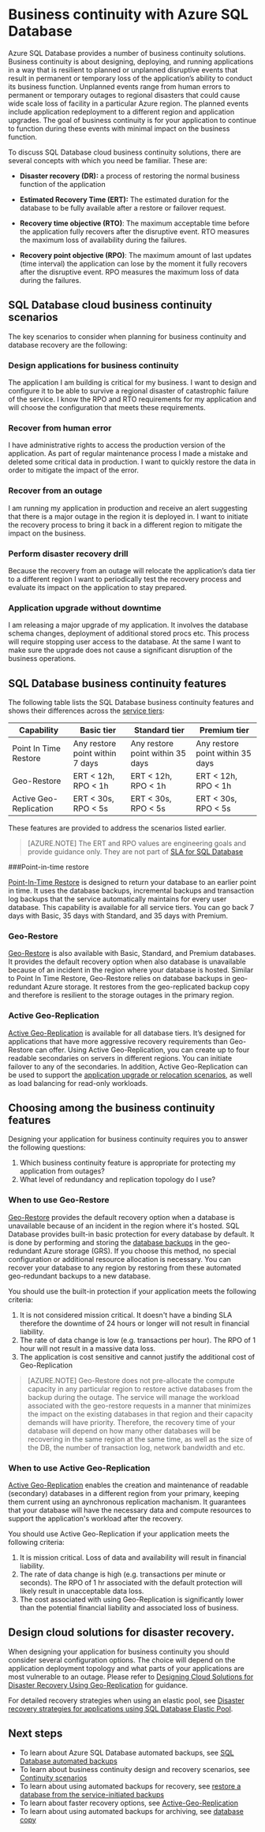 <properties
   pageTitle="Cloud business continuity - database recovery - SQL Database | Microsoft Azure"
   description="Learn how Azure SQL Database supports cloud business continuity and database recovery and helps keep mission-critical cloud applications running."
   keywords="business continuity,cloud business continuity,database disaster recovery,database recovery"
   services="sql-database"
   documentationCenter=""
   authors="carlrabeler"
   manager="jhubbard"
   editor="monicar"/>

<tags
   ms.service="sql-database"
   ms.devlang="NA"
   ms.topic="article"
   ms.tgt_pltfrm="NA"
   ms.workload="sqldb-bcdr"
   ms.date="06/09/2016"
   ms.author="carlrab"/>

# Business continuity with Azure SQL Database

Azure SQL Database provides a number of business continuity solutions. Business continuity is about designing, deploying, and running applications in a way that is resilient to planned or unplanned disruptive events that result in permanent or temporary loss of the application’s ability to conduct its business function. Unplanned events range from human errors to permanent or temporary outages to regional disasters that could cause wide scale loss of facility in a particular Azure region. The planned events include application redeployment to a different region and application upgrades. The goal of business continuity is for your application to continue to function during these events with minimal impact on the business function.

To discuss SQL Database cloud business continuity solutions, there are several concepts with which you need be familiar. These are:

* **Disaster recovery (DR):** a process of restoring the normal business function of the application

* **Estimated Recovery Time (ERT):** The estimated duration for the database to be fully available after a restore or failover request.

* **Recovery time objective (RTO)**: The maximum acceptable time before the application fully recovers after the disruptive event. RTO measures the maximum loss of availability during the failures.

* **Recovery point objective (RPO)**: The maximum amount of last updates (time interval) the application can lose by the moment it fully recovers after the disruptive event. RPO measures the maximum loss of data during the failures.


## SQL Database cloud business continuity scenarios

The key scenarios to consider when planning for business continuity and database recovery are the following:

### Design applications for business continuity

The application I am building is critical for my business. I want to design and configure it to be able to survive a regional disaster of catastrophic failure of the service. I know the RPO and RTO requirements for my application and will choose the configuration that meets these requirements.

### Recover from human error

I have administrative rights to access the production version of the application. As part of regular maintenance process I made a mistake and deleted some critical data in production. I want to quickly restore the data in order to mitigate the impact of the error.

### Recover from an outage

I am running my application in production and receive an alert suggesting that there is a major outage in the region it is deployed in. I want to initiate the recovery process to bring it back in a different region to mitigate the impact on the business.

### Perform disaster recovery drill

Because the recovery from an outage will relocate the application’s data tier to a different region I want to periodically test the recovery process and evaluate its impact on the application to stay prepared.

### Application upgrade without downtime

I am releasing a major upgrade of my application. It involves the database schema changes, deployment of additional stored procs etc. This process will require stopping user access to the database. At the same I want to make sure the upgrade does not cause a significant disruption of the business operations.

## SQL Database business continuity features

The following table lists the SQL Database business continuity features and shows their differences across the [service tiers](sql-database-service-tiers.md):

| Capability | Basic tier | Standard tier |Premium tier
| --- |--- | --- | ---
| Point In Time Restore | Any restore point within 7 days | Any restore point within 35 days | Any restore point within 35 days
| Geo-Restore | ERT < 12h, RPO < 1h | ERT < 12h, RPO < 1h | ERT < 12h, RPO < 1h
| Active Geo-Replication | ERT < 30s, RPO < 5s | ERT < 30s, RPO < 5s | ERT < 30s, RPO < 5s

These features are provided to address the scenarios listed earlier. 

> [AZURE.NOTE] The ERT and RPO values are engineering goals and provide guidance only. They are not part of [SLA for SQL Database](https://azure.microsoft.com/support/legal/sla/sql-database/v1_0/)


###Point-in-time restore

[Point-In-Time Restore](sql-database-recovery-using-backups.md#point-in-time-restore) is designed to return your database to an earlier point in time. It uses the database backups, incremental backups and transaction log backups that the service automatically maintains for every user database. This capability is available for  all service tiers. You can go back 7 days with Basic, 35 days with Standard, and 35 days with Premium. 

### Geo-Restore

[Geo-Restore](sql-database-recovery-using-backups.md#geo-restore) is also available with Basic, Standard, and Premium databases. It provides the default recovery option when also  database is unavailable because of an incident in the region where your database is hosted. Similar to Point In Time Restore, Geo-Restore relies on database backups in geo-redundant Azure storage. It restores from the geo-replicated backup copy and therefore is resilient to the storage outages in the primary region. 

### Active Geo-Replication

[Active Geo-Replication](sql-database-geo-replication-overview.md) is available for all database tiers. It’s designed for applications that have more aggressive recovery requirements than Geo-Restore can offer. Using Active Geo-Replication, you can create up to four readable secondaries on servers in different regions. You can initiate failover to any of the secondaries.  In addition, Active Geo-Replication can be used to support the [application upgrade or relocation scenarios](sql-database-manage-application-rolling-upgrade.md), as well as load balancing for read-only workloads. 

## Choosing among the business continuity features

Designing your application for business continuity requires you to answer the following questions:

1. Which business continuity feature is appropriate for protecting my application from outages?
2. What level of redundancy and replication topology do I use?

### When to use Geo-Restore

[Geo-Restore](sql-database-recovery-using-backups.md#geo-restore) provides the default recovery option when a database is unavailable because of an incident in the region where it's hosted. SQL Database provides built-in basic protection for every database by default. It is done by performing and storing the [database backups](sql-database-automated-backups.md) in the geo-redundant Azure storage (GRS). If you choose this method, no special configuration or additional resource allocation is necessary. You can recover your database to any region by restoring from these automated geo-redundant backups to a new database. 

You should use the built-in protection if your application meets the following criteria:

1. It is not considered mission critical. It doesn't have a binding SLA therefore the downtime of 24 hours or longer will not result in financial liability.
2. The rate of data change is low (e.g. transactions per hour). The RPO of 1 hour will not result in a massive data loss.
3. The application is cost sensitive and cannot justify the additional cost of Geo-Replication 

> [AZURE.NOTE] Geo-Restore does not pre-allocate the compute capacity in any particular region to restore active databases from the backup during the outage. The service will manage the workload associated with the geo-restore requests in a manner that minimizes the impact on the existing databases in that region and their capacity demands will have priority. Therefore, the recovery time of your database will depend on how many other databases will be recovering in the same region at the same time, as well as the size of the DB, the number of transaction log, network bandwidth and etc. 

### When to use Active Geo-Replication

[Active Geo-Replication](sql-database-geo-replication-overview.md) enables the creation and maintenance of readable (secondary) databases in a different region from your primary, keeping them current using an aynchronous replication machanism. It guarantees that your database will have the necessary data and compute resources to support the application's workload after the recovery. 

You should use Active Geo-Replication if your application meets the following criteria:

1. It is mission critical. Loss of data and availability will result in financial liability. 
2. The rate of data change is high (e.g. transactions per minute or seconds). The RPO of 1 hr associated with the default protection will likely result in unacceptable data loss.
3. The cost associated with using Geo-Replication is significantly lower than the potential financial liability and associated loss of business.

## Design cloud solutions for disaster recovery. 

When designing your application for business continuity you should consider several configuration options. The choice will depend on the application deployment topology and what parts of your applications are most vulnerable to an outage. Please refer to [Designing Cloud Solutions for Disaster Recovery Using Geo-Replication](sql-database-designing-cloud-solutions-for-disaster-recovery.md) for guidance.

For detailed recovery strategies when using an elastic pool, see [Disaster recovery strategies for applications using SQL Database Elastic Pool](sql-database-disaster-recovery-strategies-for-applications-with-elastic-pool.md).

## Next steps

- To learn about Azure SQL Database automated backups, see [SQL Database automated backups](sql-database-automated-backups.md)
- To learn about business continuity design and recovery scenarios, see [Continuity scenarios](sql-database-business-continuity-scenarios.md)
- To learn about using automated backups for recovery, see [restore a database from the service-initiated backups](sql-database-recovery-using-backups.md)
- To learn about faster recovery options, see [Active-Geo-Replication](sql-database-geo-replication-overview.md)  
- To learn about using automated backups for archiving, see [database copy](sql-database-copy.md)
